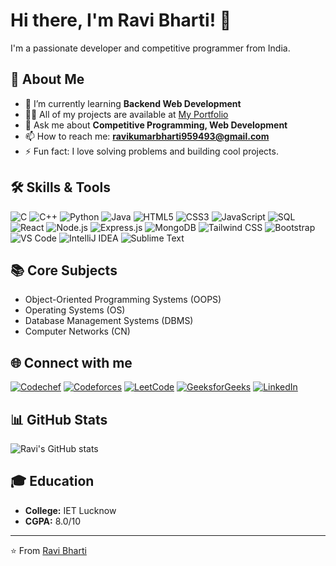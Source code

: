# Hi there, I'm Ravi Bharti! 👋

I'm a passionate developer and competitive programmer from India.

## 🚀 About Me

- 🌱 I’m currently learning **Backend Web Development**
- 👨‍💻 All of my projects are available at [My Portfolio](https://github.com/ravikumar9519)
- 💬 Ask me about **Competitive Programming, Web Development**
- 📫 How to reach me: **[ravikumarbharti959493@gmail.com](mailto:ravikumarbharti959493@gmail.com)**
- ⚡ Fun fact: I love solving problems and building cool projects.

## 🛠 Skills & Tools

![C](https://img.shields.io/badge/-C-000?&logo=C)
![C++](https://img.shields.io/badge/-C++-00599C?&logo=cplusplus)
![Python](https://img.shields.io/badge/-Python-3776AB?&logo=python)
![Java](https://img.shields.io/badge/-Java-007396?&logo=java)
![HTML5](https://img.shields.io/badge/-HTML5-E34F26?&logo=html5)
![CSS3](https://img.shields.io/badge/-CSS3-1572B6?&logo=css3)
![JavaScript](https://img.shields.io/badge/-JavaScript-F7DF1E?&logo=javascript)
![SQL](https://img.shields.io/badge/-SQL-4479A1?&logo=sql)
![React](https://img.shields.io/badge/-React-61DAFB?&logo=react)
![Node.js](https://img.shields.io/badge/-Node.js-339933?&logo=nodedotjs)
![Express.js](https://img.shields.io/badge/-Express.js-000000?&logo=express)
![MongoDB](https://img.shields.io/badge/-MongoDB-47A248?&logo=mongodb)
![Tailwind CSS](https://img.shields.io/badge/-Tailwind%20CSS-38B2AC?&logo=tailwind-css)
![Bootstrap](https://img.shields.io/badge/-Bootstrap-7952B3?&logo=bootstrap)
![VS Code](https://img.shields.io/badge/-VS%20Code-007ACC?&logo=visual-studio-code)
![IntelliJ IDEA](https://img.shields.io/badge/-IntelliJ%20IDEA-000000?&logo=intellij-idea)
![Sublime Text](https://img.shields.io/badge/-Sublime%20Text-FF9800?&logo=sublime-text)

## 📚 Core Subjects

- Object-Oriented Programming Systems (OOPS)
- Operating Systems (OS)
- Database Management Systems (DBMS)
- Computer Networks (CN)

## 🌐 Connect with me

[![Codechef](https://img.shields.io/badge/Codechef-5--star-brightgreen?style=for-the-badge&logo=codechef)](https://www.codechef.com/users/spider_man_2)
[![Codeforces](https://img.shields.io/badge/Codeforces-Expert-blue?style=for-the-badge&logo=codeforces)](https://codeforces.com/profile/Ravi_21)
[![LeetCode](https://img.shields.io/badge/LeetCode-Knight-orange?style=for-the-badge&logo=leetcode)](https://leetcode.com/Ravi_2021)
[![GeeksforGeeks](https://img.shields.io/badge/GeeksforGeeks-White?style=for-the-badge&logo=geeksforgeeks)](https://auth.geeksforgeeks.org/user/ravikumarbharti959493)
[![LinkedIn](https://img.shields.io/badge/LinkedIn-0077B5?style=for-the-badge&logo=linkedin)](https://www.linkedin.com/in/ravi-bharti-386849254/)

## 📊 GitHub Stats

![Ravi's GitHub stats](https://github-readme-stats.vercel.app/api?username=ravikumar9519&show_icons=true&theme=radical)

## 🎓 Education

- **College:** IET Lucknow
- **CGPA:** 8.0/10

---

⭐️ From [Ravi Bharti](https://github.com/ravikumar9519)
